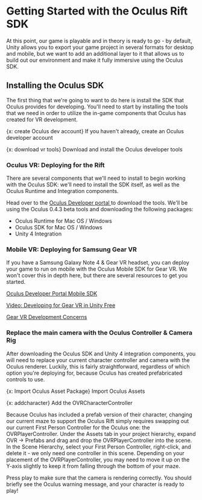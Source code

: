 # Getting Started with the Oculus Rift SDK
At this point, our game is playable and in theory is ready to go - by default, Unity allows you to export your game project in several formats for desktop and mobile, but we want to add an additional layer to it that allows us to build out our environment and make it fully immersive using the Oculus SDK.

## Installing the Oculus SDK
The first thing that we're going to want to do here is install the SDK that Oculus provides for developing. You'll need to start by installing the tools that we need in order to utilize the in-game components that Oculus has created for VR development.

{x: create Oculus dev account}
If you haven't already, create an Oculus developer account

{x: download vr tools}
Download and install the Oculus developer tools


### Oculus VR: Deploying for the Rift

There are several components that we'll need to install to begin working with the Oculus SDK: we'll need to install the SDK itself, as well as the Oculus Runtime and Integration components.

Head over to the <a href="https://developer.oculus.com/downloads/"> Oculus Developer portal </a> to download the tools. We'll be using the Oculus 0.4.3 beta tools and downloading the following packages:

* Oculus Runtime for Mac OS / Windows
* Oculus SDK for Mac OS / Windows
* Unity 4 Integration

### Mobile VR: Deploying for Samsung Gear VR
If you have a Samsung Galaxy Note 4 & Gear VR headset, you can deploy your game to run on mobile with the Oculus Mobile SDK for Gear VR. We won't cover this in depth here, but there are several resources to get you started.

[Oculus Developer Portal Mobile SDK](https://developer.oculus.com/downloads/)

[Video: Developing for Gear VR in Unity Free](https://www.youtube.com/watch?v=0vkRtsaP3co)

[Gear VR Development Concerns](http://ralphbarbagallo.com/2014/11/13/samsung-gear-vr-development-challenges-with-unity3d/)

<!-- TODO: Find more resources -->

### Replace the main camera with the Oculus Controller & Camera Rig
After downloading the Oculus SDK and Unity 4 integration components, you will need to replace your current character controller and camera with the Oculus renderer. Luckily, this is fairly straightforward, regardless of which option you're deploying for, because Oculus has created prefabricated controls to use.

{x: Import Oculus Asset Package}
Import Oculus Assets

{x: addcharacter}
Add the OVRCharacterController

Because Oculus has included a prefab version of their character, changing our current maze to support the Oculus Rift simply requires swapping out our current First Person Controller for the Oculus one: the OVRPlayerController. Under the Assets tab in your project hierarchy, expand OVR -> Prefabs and drag and drop the OVRPlayerController into the scene. In the Scene Hierarchy, select your First Person Controller, right-click, and delete it - we only need one controller in this scene. Depending on your placement of the OVRPlayerController, you may need to move it up on the Y-axis slightly to keep it from falling through the bottom of your maze.

Press play to make sure that the camera is rendering correctly. You should briefly see the Oculus warning message, and your character is ready to play!
